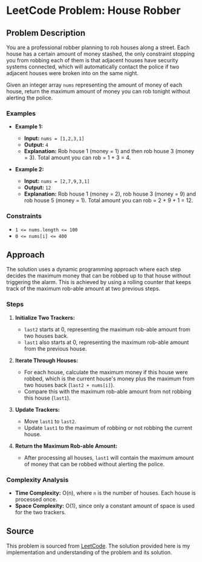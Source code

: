 # LeetCode Problem: House Robber

## Problem Description

You are a professional robber planning to rob houses along a street. Each house has a certain amount of money stashed, the only constraint stopping you from robbing each of them is that adjacent houses have security systems connected, which will automatically contact the police if two adjacent houses were broken into on the same night.

Given an integer array `nums` representing the amount of money of each house, return the maximum amount of money you can rob tonight without alerting the police.

### Examples

- **Example 1:**
  - **Input:** `nums = [1,2,3,1]`
  - **Output:** `4`
  - **Explanation:** Rob house 1 (money = 1) and then rob house 3 (money = 3). Total amount you can rob = 1 + 3 = 4.

- **Example 2:**
  - **Input:** `nums = [2,7,9,3,1]`
  - **Output:** `12`
  - **Explanation:** Rob house 1 (money = 2), rob house 3 (money = 9) and rob house 5 (money = 1). Total amount you can rob = 2 + 9 + 1 = 12.

### Constraints

- `1 <= nums.length <= 100`
- `0 <= nums[i] <= 400`

## Approach

The solution uses a dynamic programming approach where each step decides the maximum money that can be robbed up to that house without triggering the alarm. This is achieved by using a rolling counter that keeps track of the maximum rob-able amount at two previous steps.

### Steps

1. **Initialize Two Trackers:**
   - `last2` starts at 0, representing the maximum rob-able amount from two houses back.
   - `last1` also starts at 0, representing the maximum rob-able amount from the previous house.

2. **Iterate Through Houses:**
   - For each house, calculate the maximum money if this house were robbed, which is the current house's money plus the maximum from two houses back (`last2 + nums[i]`).
   - Compare this with the maximum rob-able amount from not robbing this house (`last1`).

3. **Update Trackers:**
   - Move `last1` to `last2`.
   - Update `last1` to the maximum of robbing or not robbing the current house.

4. **Return the Maximum Rob-able Amount:**
   - After processing all houses, `last1` will contain the maximum amount of money that can be robbed without alerting the police.

### Complexity Analysis

- **Time Complexity:** O(n), where `n` is the number of houses. Each house is processed once.
- **Space Complexity:** O(1), since only a constant amount of space is used for the two trackers.

## Source

This problem is sourced from [LeetCode](https://leetcode.com). The solution provided here is my implementation and understanding of the problem and its solution.